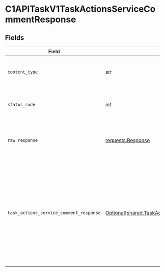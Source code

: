 # C1APITaskV1TaskActionsServiceCommentResponse


## Fields

| Field                                                                                                                                                  | Type                                                                                                                                                   | Required                                                                                                                                               | Description                                                                                                                                            |
| ------------------------------------------------------------------------------------------------------------------------------------------------------ | ------------------------------------------------------------------------------------------------------------------------------------------------------ | ------------------------------------------------------------------------------------------------------------------------------------------------------ | ------------------------------------------------------------------------------------------------------------------------------------------------------ |
| `content_type`                                                                                                                                         | *str*                                                                                                                                                  | :heavy_check_mark:                                                                                                                                     | HTTP response content type for this operation                                                                                                          |
| `status_code`                                                                                                                                          | *int*                                                                                                                                                  | :heavy_check_mark:                                                                                                                                     | HTTP response status code for this operation                                                                                                           |
| `raw_response`                                                                                                                                         | [requests.Response](https://requests.readthedocs.io/en/latest/api/#requests.Response)                                                                  | :heavy_check_mark:                                                                                                                                     | Raw HTTP response; suitable for custom response parsing                                                                                                |
| `task_actions_service_comment_response`                                                                                                                | [Optional[shared.TaskActionsServiceCommentResponse]](../../models/shared/taskactionsservicecommentresponse.md)                                         | :heavy_minus_sign:                                                                                                                                     | Task actions service comment response returns the task view inluding the expanded array of items that are indicated by the expand mask on the request. |